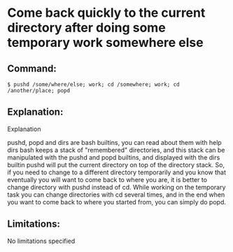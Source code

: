 # Come back quickly to the current directory after doing some temporary work somewhere else

## Command:
```
$ pushd /some/where/else; work; cd /somewhere; work; cd /another/place; popd
```

## Explanation:
Explanation

pushd, popd and dirs are bash builtins, you can read about them with help dirs
bash keeps a stack of "remembered" directories, and this stack can be manipulated with the pushd and popd builtins, and displayed with the dirs builtin
pushd will put the current directory on top of the directory stack. So, if you need to change to a different directory temporarily and you know that eventually you will want to come back to where you are, it is better to change directory with pushd instead of cd. While working on the temporary task you can change directories with cd several times, and in the end when you want to come back to where you started from, you can simply do popd.

## Limitations:
No limitations specified

